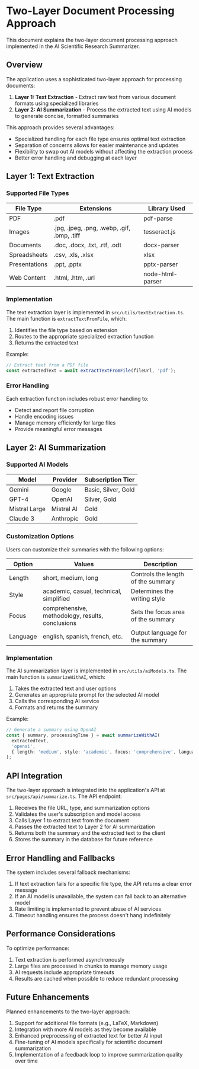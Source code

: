 # Two-Layer Document Processing Approach

This document explains the two-layer document processing approach implemented in the AI Scientific Research Summarizer.

## Overview

The application uses a sophisticated two-layer approach for processing documents:

1. **Layer 1: Text Extraction** - Extract raw text from various document formats using specialized libraries
2. **Layer 2: AI Summarization** - Process the extracted text using AI models to generate concise, formatted summaries

This approach provides several advantages:
- Specialized handling for each file type ensures optimal text extraction
- Separation of concerns allows for easier maintenance and updates
- Flexibility to swap out AI models without affecting the extraction process
- Better error handling and debugging at each layer

## Layer 1: Text Extraction

### Supported File Types

| File Type | Extensions | Library Used |
|-----------|------------|--------------|
| PDF | .pdf | pdf-parse |
| Images | .jpg, .jpeg, .png, .webp, .gif, .bmp, .tiff | tesseract.js |
| Documents | .doc, .docx, .txt, .rtf, .odt | docx-parser |
| Spreadsheets | .csv, .xls, .xlsx | xlsx |
| Presentations | .ppt, .pptx | pptx-parser |
| Web Content | .html, .htm, .url | node-html-parser |

### Implementation

The text extraction layer is implemented in `src/utils/textExtraction.ts`. The main function is `extractTextFromFile`, which:

1. Identifies the file type based on extension
2. Routes to the appropriate specialized extraction function
3. Returns the extracted text

Example:
```typescript
// Extract text from a PDF file
const extractedText = await extractTextFromFile(fileUrl, 'pdf');
```

### Error Handling

Each extraction function includes robust error handling to:
- Detect and report file corruption
- Handle encoding issues
- Manage memory efficiently for large files
- Provide meaningful error messages

## Layer 2: AI Summarization

### Supported AI Models

| Model | Provider | Subscription Tier |
|-------|----------|-------------------|
| Gemini | Google | Basic, Silver, Gold |
| GPT-4 | OpenAI | Silver, Gold |
| Mistral Large | Mistral AI | Gold |
| Claude 3 | Anthropic | Gold |

### Customization Options

Users can customize their summaries with the following options:

| Option | Values | Description |
|--------|--------|-------------|
| Length | short, medium, long | Controls the length of the summary |
| Style | academic, casual, technical, simplified | Determines the writing style |
| Focus | comprehensive, methodology, results, conclusions | Sets the focus area of the summary |
| Language | english, spanish, french, etc. | Output language for the summary |

### Implementation

The AI summarization layer is implemented in `src/utils/aiModels.ts`. The main function is `summarizeWithAI`, which:

1. Takes the extracted text and user options
2. Generates an appropriate prompt for the selected AI model
3. Calls the corresponding AI service
4. Formats and returns the summary

Example:
```typescript
// Generate a summary using OpenAI
const { summary, processingTime } = await summarizeWithAI(
  extractedText,
  'openai',
  { length: 'medium', style: 'academic', focus: 'comprehensive', language: 'english' }
);
```

## API Integration

The two-layer approach is integrated into the application's API at `src/pages/api/summarize.ts`. The API endpoint:

1. Receives the file URL, type, and summarization options
2. Validates the user's subscription and model access
3. Calls Layer 1 to extract text from the document
4. Passes the extracted text to Layer 2 for AI summarization
5. Returns both the summary and the extracted text to the client
6. Stores the summary in the database for future reference

## Error Handling and Fallbacks

The system includes several fallback mechanisms:

1. If text extraction fails for a specific file type, the API returns a clear error message
2. If an AI model is unavailable, the system can fall back to an alternative model
3. Rate limiting is implemented to prevent abuse of AI services
4. Timeout handling ensures the process doesn't hang indefinitely

## Performance Considerations

To optimize performance:

1. Text extraction is performed asynchronously
2. Large files are processed in chunks to manage memory usage
3. AI requests include appropriate timeouts
4. Results are cached when possible to reduce redundant processing

## Future Enhancements

Planned enhancements to the two-layer approach:

1. Support for additional file formats (e.g., LaTeX, Markdown)
2. Integration with more AI models as they become available
3. Enhanced preprocessing of extracted text for better AI input
4. Fine-tuning of AI models specifically for scientific document summarization
5. Implementation of a feedback loop to improve summarization quality over time
